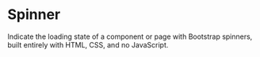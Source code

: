 # Spinner

Indicate the loading state of a component or page with Bootstrap spinners, built entirely with HTML, CSS, and no JavaScript.

